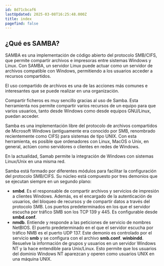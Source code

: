 ```yaml
---
id: 8d71cbcaf6
lastUpdated: 2025-03-08T16:25:48.000Z
title: index
pagefind: false
---
```

## ¿Qué es SAMBA?

SAMBA es una implementación de código abierto del protocolo SMB/CIFS, que permite compartir archivos e impresoras entre sistemas Windows y Linux. Con SAMBA, un servidor Linux puede actuar como un servidor de archivos compatible con Windows, permitiendo a los usuarios acceder a recursos compartidos.

El uso compartido de archivos es una de las acciones más comunes e interesantes que se puede realizar en una organización.

Compartir ficheros es muy sencillo gracias al uso de Samba. Esta herramienta nos permite compartir varios recursos de un equipo  para que varios usuarios, tanto desde Windows como desde equipos GNU/Linux, puedan acceder.

Samba es una implementación libre del protocolo de archivos compartidos de Microsoft Windows (antiguamente era conocido por SMB, renombrado recientemente como CIFS) para sistemas de tipo UNIX. Con esta herramienta, es posible que ordenadores con Linux, MacOS o Unix, en general, actúen como servidores o clientes en redes de Windows.

En la actualidad, Samab permite la integración de Windows con sistemas Linux/Unix en una misma red.

Samba está formado por diferentes módulos para facilitar la configuración del protocolo SMB/CIFS. Su núcleo está compuesto por tres demonios que se ejecutan siempre en un segundo plano:

- **smbd**. Es el responsable de compartir archivos y servicios de impresión a clientes Windows. Además, es el encargado de la autenticación de usuarios, del bloqueo de recursos y de compartir datos a través del protocolo SMB. Los puertos predeterminados en los que el servidor escucha por tráfico SMB son los TCP 139 y 445. Es configurable desde **smbd.conf**.
- **nmdb**. Entiende y responde a las peticiones de servicio de nombres NetBIOS. El puerto predeterminado en el que el servidor escucha por tráfico NMB es el puerto UDP 137. Este demonio es controlado por el servicio **smb** y se configura con el archivo **smb.conf**.
 **winbindd**. Resuelve la información de grupos y usuarios en un servidor Windows NT y la hace entendible para Unix/Linux. Esto permite que los usuarios del dominio Windows NT aparezcan y operen como usuarios UNIX en una máquina UNIX.
<!--stackedit_data:
eyJoaXN0b3J5IjpbLTE2NjA3Mjk1NzJdfQ==
-->
